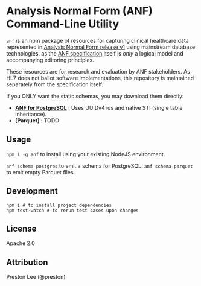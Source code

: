 # Analysis Normal Form (ANF) Command-Line Utility

`anf` is an npm package of resources for capturing clinical healthcare data represented in [Analysis Normal Form release v1](https://www.hl7.org/implement/standards/product_brief.cfm?product_id=523) using mainstream database technologies, as the [ANF specification](https://github.com/HL7/ANF) itself is _only_ a logical model and accompanying editoring principles.

These resources are for research and evaluation by ANF stakeholders. As HL7 does not ballot software implementations, this repository is maintained separately from the specification itself.

If you ONLY want the static schemas, you may download them directly:

* **[ANF for PostgreSQL](./src/schema/anf-postgres-sti.sql)** : Uses UUIDv4 ids and native STI (single table inheritance).
* **[Parquet]** : TODO


## Usage

`npm i -g anf` to install using your existing NodeJS environment.

`anf schema postgres` to emit a schema for PostgreSQL.
`anf schema parquet` to emit empty Parquet files.

## Development

```shell
npm i # to install project dependencies
npm test-watch # to rerun test cases upon changes
```

## License

Apache 2.0

## Attribution

Preston Lee (@preston)
